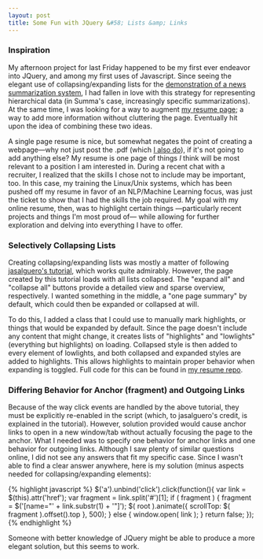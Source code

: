 ```yaml
---
layout: post
title: Some Fun with JQuery &#58; Lists &amp; Links
---
```

### Inspiration
My afternoon project for last Friday happened to be my first ever endeavor
into JQuery, and among my first uses of Javascript. Since seeing the elegant
use of collapsing/expanding lists for the 
<a href="http://knowitall.cs.washington.edu/summa/demo.html">demonstration of a
news summarization system</a>, I had fallen in love with this strategy for
representing hierarchical data (in Summa's case, increasingly specific 
summarizations). At the same time, I was looking for a way to augment 
<a href="/resume/">my resume page</a>; a way to add more information without 
cluttering the page. Eventually hit upon the idea of combining these two ideas.

A single page resume is nice, but somewhat negates the point of creating a 
webpage&mdash;why not just post the .pdf (which <a href="/resume/resume.pdf">
I also do</a>), if it's not going to add anything else? My resume is one page 
of things <i>I</i> think will be most relevant to a position I am interested 
in. During a recent chat with a recruiter, I realized that the skills I chose 
not to include may be important, too. In this case, my training the Linux/Unix
systems, which has been pushed off my resume in favor of an NLP/Machine
Learning focus, was just the ticket to show that I had the skills the job 
required. My goal with my online resume, then, was to highlight certain things
&mdash;particularly recent projects and things I'm most proud of&mdash;
while allowing for further exploration and delving into everything I have to 
offer.

### Selectively Collapsing Lists
Creating collapsing/expanding lists was mostly a matter of following 
<a href="http://jasalguero.com/ledld/development/web/expandable-list/">
jasalguero's tutorial</a>, which works quite admirably. However, the page 
created by this tutorial loads with all lists collapsed. The "expand all" and 
"collapse all" buttons provide a detailed view and sparse overview, 
respectively. I wanted something in the middle, a "one page summary" by 
default, which could then be expanded or collapsed at will. 

To do this, I added a class that I could use to manually mark highlights, or
things that would be expanded by default. Since the page doesn't include any
content that might change, it creates lists of "highlights" and "lowlights" 
(everything but highlights) on loading. Collapsed style is then added to every
element of lowlights, and both collapsed and expanded styles are added to 
highlights. This allows highlights to maintain proper behavior when expanding
is toggled. Full code for this can be found in 
<a href="https://github.com/konahart/resume/blob/gh-pages/js/collapseList.js">
my resume repo</a>. 

### Differing Behavior for Anchor (fragment) and Outgoing Links
Because of the way click events are handled by the above tutorial, they must be
explicitly re-enabled in the script (which, to jasalguero's credit, is 
explained in the tutorial). However, solution provided would cause anchor links
to open in a new window/tab without actually focusing the page to the anchor. 
What I needed was to specify one behavior for anchor links and one behavior for
outgoing links. Although I saw plenty of similar questions online, I did not 
see any answers that fit my specific case. Since I wasn't able to find a clear
answer anywhere, here is my solution (minus aspects needed for 
collapsing/expanding elements):

{% highlight javascript %}
$('a').unbind('click').click(function(){
    var link = $(this).attr('href');
    var fragment = link.split('#')[1];
    if ( fragment ) {
        fragment = $('[name="' + link.substr(1) + '"]');
        $( root ).animate({
            scrollTop: $( fragment ).offset().top
        }, 500);
    } else {
        window.open( link );
    }
    return false;
});
{% endhighlight %}

Someone with better knowledge of JQuery might be able to produce a more 
elegant solution, but this seems to work.  
